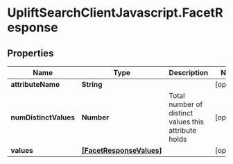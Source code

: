 # UpliftSearchClientJavascript.FacetResponse

## Properties
Name | Type | Description | Notes
------------ | ------------- | ------------- | -------------
**attributeName** | **String** |  | [optional] 
**numDistinctValues** | **Number** | Total number of distinct values this attribute holds | [optional] 
**values** | [**[FacetResponseValues]**](FacetResponseValues.md) |  | [optional] 


